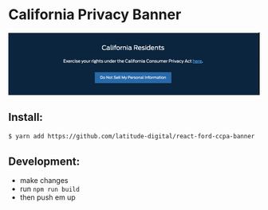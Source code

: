 # California Privacy Banner
![Example:](ca_privacy_banner.png)

## Install:


```bash
$ yarn add https://github.com/latitude-digital/react-ford-ccpa-banner
```

## Development:
- make changes
- run `npm run build`
- then push em up
